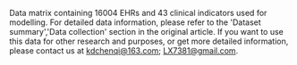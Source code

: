 Data matrix containing 16004 EHRs and 43 clinical indicators used for modelling. For detailed data information, please refer to the 'Dataset summary','Data collection' section in the original article.
If you want to use this data for other research and purposes, or get more detailed information, please contact us at kdchenqi@163.com;  LX7381@gmail.com.
